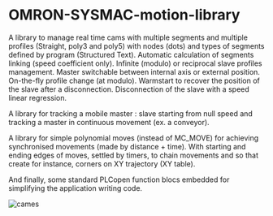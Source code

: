 # OMRON-SYSMAC-motion-library
A library to manage real time cams with multiple segments and multiple profiles (Straight, poly3 and poly5) with nodes (dots) and types of segments defined by program (Structured Text). Automatic calculation of segments linking (speed coefficient only). Infinite (modulo) or reciprocal slave profiles management. Master switchable between internal axis or external position. On-the-fly profile change (at modulo). Warmstart to recover the position of the slave after a disconnection. Disconnection of the slave with a speed linear regression.

A library for tracking a mobile master : slave starting from null speed and tracking a master in continuous movement (ex. a conveyor).

A library for simple polynomial moves (instead of MC_MOVE) for achieving synchronised movements (made by distance + time). With starting and ending edges of moves, settled by timers, to chain movements and so that create for instance, corners on XY trajectory (XY table).

And finally, some standard PLCopen function blocs embedded for simplifying the application writing code.

![cames](https://github.com/user-attachments/assets/b9ffd2e1-940d-4736-a3a2-d0897918b95e)
